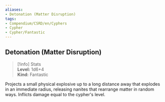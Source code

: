 ```yaml
---
aliases:
- Detonation (Matter Disruption)
tags:
- Compendium/CSRD/en/Cyphers
- Cypher
- Cypher/Fantastic
---
```


  
## Detonation (Matter Disruption)  
>[!info] Stats  
> **Level:** 1d6+4  
> **Kind:** Fantastic
  
Projects a small physical explosive up to a long distance away that explodes in an immediate radius, releasing nanites that rearrange matter in random ways. Inflicts damage equal to the cypher's level.